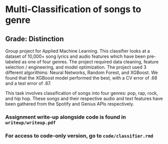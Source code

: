 # Multi-Classification of songs to genre

## Grade: Distinction

Group project for Applied Machine Learning. This classifier looks at a dataset of 10,000+ song lyrics and audio features which have been pre-labeled as one of four genres. The project required data cleaning, feature selection / engineering, and model optimization. The project used 3 different algorithims: Neural Networks, Random Forest, and XGBoost. We found that the XGBoost model performed the best, with a CV error of .68 and a test error of .67.

This task involves classification of songs into four genres: pop, rap, rock, and hip hop. These songs and their respective audio and text features have been gathered from the Spotify and Genius APIs respectively.

### Assignment write-up alongside code is found in `writeup/writeup.pdf`
### For access to code-only version, go to `code/classifier.rmd`

